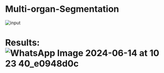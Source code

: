 # Multi-organ-Segmentation
![input](https://github.com/SAI-SUJAL/Multi-organ-Segmentation/assets/122451948/500387e3-3cff-458f-ad2a-f829aa40e7e6)
# Results: ![WhatsApp Image 2024-06-14 at 10 23 40_e0948d0c](https://github.com/SAI-SUJAL/Multi-organ-Segmentation/assets/122451948/0e8805e8-6188-4563-a9e3-f62fe7a4b283)

